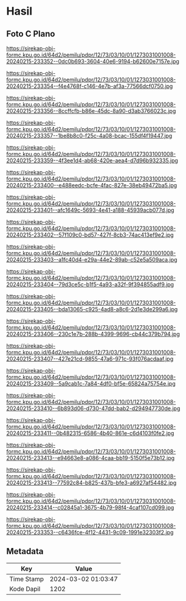 # Hasil

## Foto C Plano

https://sirekap-obj-formc.kpu.go.id/64d2/pemilu/pdpr/12/73/03/10/01/1273031001008-20240215-233352--0dc0b693-3604-40e6-9194-b62600e7157e.jpg

https://sirekap-obj-formc.kpu.go.id/64d2/pemilu/pdpr/12/73/03/10/01/1273031001008-20240215-233354--f4e4768f-c146-4e7b-af3a-77566dcf0750.jpg

https://sirekap-obj-formc.kpu.go.id/64d2/pemilu/pdpr/12/73/03/10/01/1273031001008-20240215-233356--8ccffcfb-b86e-45dc-8a90-d3ab3766023c.jpg

https://sirekap-obj-formc.kpu.go.id/64d2/pemilu/pdpr/12/73/03/10/01/1273031001008-20240215-233357--1be8b8c0-f25c-4a08-bcac-155df4f19447.jpg

https://sirekap-obj-formc.kpu.go.id/64d2/pemilu/pdpr/12/73/03/10/01/1273031001008-20240215-233359--4f3ee1d4-ab68-420e-aea4-d7d96b932335.jpg

https://sirekap-obj-formc.kpu.go.id/64d2/pemilu/pdpr/12/73/03/10/01/1273031001008-20240215-233400--e488eedc-bcfe-4fac-827e-38eb49472ba5.jpg

https://sirekap-obj-formc.kpu.go.id/64d2/pemilu/pdpr/12/73/03/10/01/1273031001008-20240215-233401--afc1649c-5693-4e41-a188-45939acb077d.jpg

https://sirekap-obj-formc.kpu.go.id/64d2/pemilu/pdpr/12/73/03/10/01/1273031001008-20240215-233402--57f109c0-bd57-427f-8cb3-74ac413ef9e2.jpg

https://sirekap-obj-formc.kpu.go.id/64d2/pemilu/pdpr/12/73/03/10/01/1273031001008-20240215-233403--a1fc40d4-e29a-44e2-89ab-c52e5a509aca.jpg

https://sirekap-obj-formc.kpu.go.id/64d2/pemilu/pdpr/12/73/03/10/01/1273031001008-20240215-233404--79d3ce5c-b1f5-4a93-a32f-9f394855adf9.jpg

https://sirekap-obj-formc.kpu.go.id/64d2/pemilu/pdpr/12/73/03/10/01/1273031001008-20240215-233405--bda13065-c925-4ad8-a8c6-2d1e3de299a6.jpg

https://sirekap-obj-formc.kpu.go.id/64d2/pemilu/pdpr/12/73/03/10/01/1273031001008-20240215-233406--230c1e7b-288b-4399-9696-cb44c379b794.jpg

https://sirekap-obj-formc.kpu.go.id/64d2/pemilu/pdpr/12/73/03/10/01/1273031001008-20240215-233407--427e21cd-9855-47a6-971c-93f076acdaaf.jpg

https://sirekap-obj-formc.kpu.go.id/64d2/pemilu/pdpr/12/73/03/10/01/1273031001008-20240215-233409--5a9cab1c-7a84-4df0-bf5e-65824a75754e.jpg

https://sirekap-obj-formc.kpu.go.id/64d2/pemilu/pdpr/12/73/03/10/01/1273031001008-20240215-233410--6b893d06-d730-47dd-bab2-d294947730de.jpg

https://sirekap-obj-formc.kpu.go.id/64d2/pemilu/pdpr/12/73/03/10/01/1273031001008-20240215-233411--0b482315-6586-4b40-861e-c6d4103f0fe2.jpg

https://sirekap-obj-formc.kpu.go.id/64d2/pemilu/pdpr/12/73/03/10/01/1273031001008-20240215-233413--e94663e8-a086-4caa-bb19-5150f5e73b12.jpg

https://sirekap-obj-formc.kpu.go.id/64d2/pemilu/pdpr/12/73/03/10/01/1273031001008-20240215-233413--77592c84-b825-437b-bfe3-a6927af54482.jpg

https://sirekap-obj-formc.kpu.go.id/64d2/pemilu/pdpr/12/73/03/10/01/1273031001008-20240215-233414--c02845a1-3675-4b79-98f4-4caf107cd099.jpg

https://sirekap-obj-formc.kpu.go.id/64d2/pemilu/pdpr/12/73/03/10/01/1273031001008-20240215-233353--c6436fce-4f12-4431-9c09-1991e32303f2.jpg


## Metadata

| Key        | Value               |
| ---------- | ------------------- |
| Time Stamp | 2024-03-02 01:03:47 |
| Kode Dapil | 1202                |



